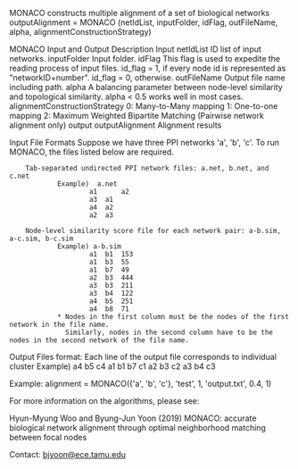 MONACO constructs multiple alignment of a set of biological networks
        outputAlignment = MONACO (netIdList, inputFolder, idFlag, outFileName, alpha, alignmentConstructionStrategy)

MONACO Input and Output Description
        Input   netIdList                       ID list of input networks.
                inputFolder                     Input folder.
                idFlag                          This flag is used to expedite the reading process of input files. 
                                                id_flag = 1, if every node id is represented as "networkID+number".
                                                id_flag = 0, otherwise.
                outFileName                     Output file name including path.
                alpha                           A balancing parameter between node-level similarity and topological similarity.
                                                alpha < 0.5 works well in most cases.
                alignmentConstructionStrategy   0: Many-to-Many mapping
                                                1: One-to-one mapping
                                                2: Maximum Weighted Bipartite Matching (Pairwise network alignment only)
        output  outputAlignment                 Alignment results

Input File Formats
        Suppose we have three PPI networks 'a', 'b', 'c'.
        To run MONACO, the files listed below are required.

        Tab-separated undirected PPI network files: a.net, b.net, and c.net 
                Example)  a.net
                        a1      a2
                        a3	a1
                        a4	a2
                        a2	a3

        Node-level similarity score file for each network pair: a-b.sim, a-c.sim, b-c.sim
                Example) a-b.sim
                        a1	b1	153
                        a1	b3	55
                        a1	b7	49
                        a2	b3	444
                        a3	b3	211
                        a3	b4	122
                        a4	b5	251
                        a4	b8	71
                * Nodes in the first column must be the nodes of the first network in the file name.
                  Similarly, nodes in the second column have to be the nodes in the second network of the file name.

Output Files format:
        Each line of the output file corresponds to individual cluster
                Example) 
                        a4 b5 c4
                        a1 b1 b7 c1
                        a2 b3 c2
                        a3 b4 c3

Example:
       alignment = MONACO({'a', 'b', 'c'}, 'test', 1, 'output.txt', 0.4, 1)

For more information on the algorithms, please see:

Hyun-Myung Woo and Byung-Jun Yoon (2019)
MONACO: accurate biological network alignment through optimal neighborhood matching between focal nodes

Contact: bjyoon@ece.tamu.edu
